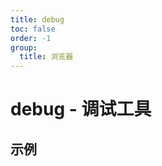 ```yaml
---
title: debug
toc: false
order: -1
group:
  title: 浏览器
---
```


# debug - 调试工具

## 示例

<code src="./demo/index.tsx"></code>
